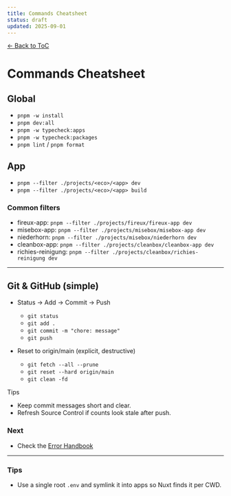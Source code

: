 ```yaml
---
title: Commands Cheatsheet
status: draft
updated: 2025-09-01
---
```


[← Back to ToC](../copilot-00-toc.md)

# Commands Cheatsheet

## Global

- `pnpm -w install`
- `pnpm dev:all`
- `pnpm -w typecheck:apps`
- `pnpm -w typecheck:packages`
- `pnpm lint` / `pnpm format`

## App

- `pnpm --filter ./projects/<eco>/<app> dev`
- `pnpm --filter ./projects/<eco>/<app> build`

### Common filters

- fireux-app: `pnpm --filter ./projects/fireux/fireux-app dev`
- misebox-app: `pnpm --filter ./projects/misebox/misebox-app dev`
- niederhorn: `pnpm --filter ./projects/misebox/niederhorn dev`
- cleanbox-app: `pnpm --filter ./projects/cleanbox/cleanbox-app dev`
- richies-reinigung: `pnpm --filter ./projects/cleanbox/richies-reinigung dev`

---

## Git & GitHub (simple)

- Status → Add → Commit → Push
  - `git status`
  - `git add .`
  - `git commit -m "chore: message"`
  - `git push`

- Reset to origin/main (explicit, destructive)
  - `git fetch --all --prune`
  - `git reset --hard origin/main`
  - `git clean -fd`

Tips

- Keep commit messages short and clear.
- Refresh Source Control if counts look stale after push.

### Next

- Check the [Error Handbook](./copilot-error-handbook.md)

---

### Tips

- Use a single root `.env` and symlink it into apps so Nuxt finds it per CWD.
